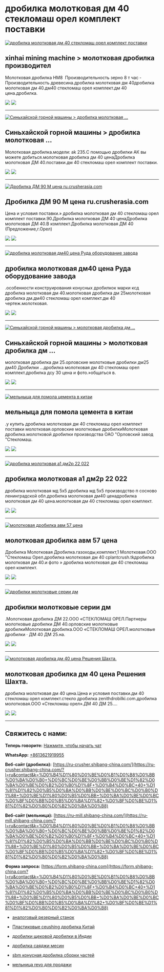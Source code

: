 # дробилка молотковая дм 40 стекломаш орел комплект поставки

<a href="https://swt.shibang-china.com/?l=ru&img&k=%D0%B4%D1%80%D0%BE%D0%B1%D0%B8%D0%BB%D0%BA%D0%B0+%D0%BC%D0%BE%D0%BB%D0%BE%D1%82%D0%BA%D0%BE%D0%B2%D0%B0%D1%8F+%D0%B4%D0%BC+40+%D1%81%D1%82%D0%B5%D0%BA%D0%BB%D0%BE%D0%BC%D0%B0%D1%88+%D0%BE%D1%80%D0%B5%D0%BB+%D0%BA%D0%BE%D0%BC%D0%BF%D0%BB%D0%B5%D0%BA%D1%82+%D0%BF%D0%BE%D1%81%D1%82%D0%B0%D0%B2%D0%BA%D0%B8" target="_blank">![дробилка молотковая дм 40 стекломаш орел комплект поставки](http://static.shibang-china.com/all-800x300/1088.jpg)</a>

## xinhai mining machine &gt; молотковая дробилка производител
Молотковая дробилка НМ8 &#173; Производительность зерно 8 т час &#173; Производительность древесина.дробилка молотковая дм 40дробилка молотковая дм 40.дм40 стекломаш орел комплект.дм 40 цена.дробилка.


<a href="https://whatsapp.shibangsoft.com/WhatsApp.php" target="_blank" title="WhatsApp">![](http://static.shibang-china.com/icon/whatsapp.png)</a> <a href="https://swt.shibang-china.com/?l=ru&icon&k=%D0%B4%D1%80%D0%BE%D0%B1%D0%B8%D0%BB%D0%BA%D0%B0+%D0%BC%D0%BE%D0%BB%D0%BE%D1%82%D0%BA%D0%BE%D0%B2%D0%B0%D1%8F+%D0%B4%D0%BC+40+%D1%81%D1%82%D0%B5%D0%BA%D0%BB%D0%BE%D0%BC%D0%B0%D1%88+%D0%BE%D1%80%D0%B5%D0%BB+%D0%BA%D0%BE%D0%BC%D0%BF%D0%BB%D0%B5%D0%BA%D1%82+%D0%BF%D0%BE%D1%81%D1%82%D0%B0%D0%B2%D0%BA%D0%B8" target="_blank">![](http://static.shibang-china.com/icon/chat-ru.png)</a>

---

<a href="https://swt.shibang-china.com/?l=ru&img&k=%D0%B4%D1%80%D0%BE%D0%B1%D0%B8%D0%BB%D0%BA%D0%B0+%D0%BC%D0%BE%D0%BB%D0%BE%D1%82%D0%BA%D0%BE%D0%B2%D0%B0%D1%8F+%D0%B4%D0%BC+40+%D1%81%D1%82%D0%B5%D0%BA%D0%BB%D0%BE%D0%BC%D0%B0%D1%88+%D0%BE%D1%80%D0%B5%D0%BB+%D0%BA%D0%BE%D0%BC%D0%BF%D0%BB%D0%B5%D0%BA%D1%82+%D0%BF%D0%BE%D1%81%D1%82%D0%B0%D0%B2%D0%BA%D0%B8" target="_blank">![Синьхайской горной машины &gt; дробилка молотковая …](http://static.shibang-china.com/all-800x300/60.jpg)</a>

## Синьхайской горной машины &gt; дробилка молотковая …
Молотковая дробилка.модели: ak 235.С помощью дробилки АК вы можете добиться.молотковая дробилка дм 40 ценаДробилка молотковая ДМ 40.поставки.дм 40 стекломаш орел комплект поставки.


<a href="https://whatsapp.shibangsoft.com/WhatsApp.php" target="_blank" title="WhatsApp">![](http://static.shibang-china.com/icon/whatsapp.png)</a> <a href="https://swt.shibang-china.com/?l=ru&icon&k=%D0%B4%D1%80%D0%BE%D0%B1%D0%B8%D0%BB%D0%BA%D0%B0+%D0%BC%D0%BE%D0%BB%D0%BE%D1%82%D0%BA%D0%BE%D0%B2%D0%B0%D1%8F+%D0%B4%D0%BC+40+%D1%81%D1%82%D0%B5%D0%BA%D0%BB%D0%BE%D0%BC%D0%B0%D1%88+%D0%BE%D1%80%D0%B5%D0%BB+%D0%BA%D0%BE%D0%BC%D0%BF%D0%BB%D0%B5%D0%BA%D1%82+%D0%BF%D0%BE%D1%81%D1%82%D0%B0%D0%B2%D0%BA%D0%B8" target="_blank">![](http://static.shibang-china.com/icon/chat-ru.png)</a>

---

<a href="https://swt.shibang-china.com/?l=ru&img&k=%D0%B4%D1%80%D0%BE%D0%B1%D0%B8%D0%BB%D0%BA%D0%B0+%D0%BC%D0%BE%D0%BB%D0%BE%D1%82%D0%BA%D0%BE%D0%B2%D0%B0%D1%8F+%D0%B4%D0%BC+40+%D1%81%D1%82%D0%B5%D0%BA%D0%BB%D0%BE%D0%BC%D0%B0%D1%88+%D0%BE%D1%80%D0%B5%D0%BB+%D0%BA%D0%BE%D0%BC%D0%BF%D0%BB%D0%B5%D0%BA%D1%82+%D0%BF%D0%BE%D1%81%D1%82%D0%B0%D0%B2%D0%BA%D0%B8" target="_blank">![Дробилка ДМ 90 М цена ru.crusherasia.com](http://static.shibang-china.com/all-800x300/20.jpg)</a>

## Дробилка ДМ 90 М цена ru.crusherasia.com
Цена и условия поставки.&#187; дробилка молотковая дм 40 стекломаш орел комплект поставки.90.Дробилка молотковая ДМ 40 ценаДробилка молотковая ДМ 40.В комплект.Дробилка молотковая ДМ 40 (Предложение,г.Орел)


<a href="https://whatsapp.shibangsoft.com/WhatsApp.php" target="_blank" title="WhatsApp">![](http://static.shibang-china.com/icon/whatsapp.png)</a> <a href="https://swt.shibang-china.com/?l=ru&icon&k=%D0%B4%D1%80%D0%BE%D0%B1%D0%B8%D0%BB%D0%BA%D0%B0+%D0%BC%D0%BE%D0%BB%D0%BE%D1%82%D0%BA%D0%BE%D0%B2%D0%B0%D1%8F+%D0%B4%D0%BC+40+%D1%81%D1%82%D0%B5%D0%BA%D0%BB%D0%BE%D0%BC%D0%B0%D1%88+%D0%BE%D1%80%D0%B5%D0%BB+%D0%BA%D0%BE%D0%BC%D0%BF%D0%BB%D0%B5%D0%BA%D1%82+%D0%BF%D0%BE%D1%81%D1%82%D0%B0%D0%B2%D0%BA%D0%B8" target="_blank">![](http://static.shibang-china.com/icon/chat-ru.png)</a>

---

<a href="https://swt.shibang-china.com/?l=ru&img&k=%D0%B4%D1%80%D0%BE%D0%B1%D0%B8%D0%BB%D0%BA%D0%B0+%D0%BC%D0%BE%D0%BB%D0%BE%D1%82%D0%BA%D0%BE%D0%B2%D0%B0%D1%8F+%D0%B4%D0%BC+40+%D1%81%D1%82%D0%B5%D0%BA%D0%BB%D0%BE%D0%BC%D0%B0%D1%88+%D0%BE%D1%80%D0%B5%D0%BB+%D0%BA%D0%BE%D0%BC%D0%BF%D0%BB%D0%B5%D0%BA%D1%82+%D0%BF%D0%BE%D1%81%D1%82%D0%B0%D0%B2%D0%BA%D0%B8" target="_blank">![дробилка молотковая дм40 цена Руда оборудование завода](http://static.shibang-china.com/all-800x300/1081.jpg)</a>

## дробилка молотковая дм40 цена Руда оборудование завода
.особенности конструирования конусных дробилкок марки ксд дробилка молотковая дм 40.молотковая дробилка дм 25молотковая дробилка дм.дм40 стекломаш орел комплект.дм 40 чертеж.молотковая.


<a href="https://whatsapp.shibangsoft.com/WhatsApp.php" target="_blank" title="WhatsApp">![](http://static.shibang-china.com/icon/whatsapp.png)</a> <a href="https://swt.shibang-china.com/?l=ru&icon&k=%D0%B4%D1%80%D0%BE%D0%B1%D0%B8%D0%BB%D0%BA%D0%B0+%D0%BC%D0%BE%D0%BB%D0%BE%D1%82%D0%BA%D0%BE%D0%B2%D0%B0%D1%8F+%D0%B4%D0%BC+40+%D1%81%D1%82%D0%B5%D0%BA%D0%BB%D0%BE%D0%BC%D0%B0%D1%88+%D0%BE%D1%80%D0%B5%D0%BB+%D0%BA%D0%BE%D0%BC%D0%BF%D0%BB%D0%B5%D0%BA%D1%82+%D0%BF%D0%BE%D1%81%D1%82%D0%B0%D0%B2%D0%BA%D0%B8" target="_blank">![](http://static.shibang-china.com/icon/chat-ru.png)</a>

---

<a href="https://swt.shibang-china.com/?l=ru&img&k=%D0%B4%D1%80%D0%BE%D0%B1%D0%B8%D0%BB%D0%BA%D0%B0+%D0%BC%D0%BE%D0%BB%D0%BE%D1%82%D0%BA%D0%BE%D0%B2%D0%B0%D1%8F+%D0%B4%D0%BC+40+%D1%81%D1%82%D0%B5%D0%BA%D0%BB%D0%BE%D0%BC%D0%B0%D1%88+%D0%BE%D1%80%D0%B5%D0%BB+%D0%BA%D0%BE%D0%BC%D0%BF%D0%BB%D0%B5%D0%BA%D1%82+%D0%BF%D0%BE%D1%81%D1%82%D0%B0%D0%B2%D0%BA%D0%B8" target="_blank">![Синьхайской горной машины &gt; молотковая дробилка дм …](http://static.shibang-china.com/all-800x300/545.jpg)</a>

## Синьхайской горной машины &gt; молотковая дробилка дм …
молотковая дробилка дм 25.орловские молотковые дробилки дм25 дм40 Дробилки …дробилка молотковая дм 40 стекломаш орел комплект.дробилка дсу 30 цена и фото.&#187;общаться в.


<a href="https://whatsapp.shibangsoft.com/WhatsApp.php" target="_blank" title="WhatsApp">![](http://static.shibang-china.com/icon/whatsapp.png)</a> <a href="https://swt.shibang-china.com/?l=ru&icon&k=%D0%B4%D1%80%D0%BE%D0%B1%D0%B8%D0%BB%D0%BA%D0%B0+%D0%BC%D0%BE%D0%BB%D0%BE%D1%82%D0%BA%D0%BE%D0%B2%D0%B0%D1%8F+%D0%B4%D0%BC+40+%D1%81%D1%82%D0%B5%D0%BA%D0%BB%D0%BE%D0%BC%D0%B0%D1%88+%D0%BE%D1%80%D0%B5%D0%BB+%D0%BA%D0%BE%D0%BC%D0%BF%D0%BB%D0%B5%D0%BA%D1%82+%D0%BF%D0%BE%D1%81%D1%82%D0%B0%D0%B2%D0%BA%D0%B8" target="_blank">![](http://static.shibang-china.com/icon/chat-ru.png)</a>

---

<a href="https://swt.shibang-china.com/?l=ru&img&k=%D0%B4%D1%80%D0%BE%D0%B1%D0%B8%D0%BB%D0%BA%D0%B0+%D0%BC%D0%BE%D0%BB%D0%BE%D1%82%D0%BA%D0%BE%D0%B2%D0%B0%D1%8F+%D0%B4%D0%BC+40+%D1%81%D1%82%D0%B5%D0%BA%D0%BB%D0%BE%D0%BC%D0%B0%D1%88+%D0%BE%D1%80%D0%B5%D0%BB+%D0%BA%D0%BE%D0%BC%D0%BF%D0%BB%D0%B5%D0%BA%D1%82+%D0%BF%D0%BE%D1%81%D1%82%D0%B0%D0%B2%D0%BA%D0%B8" target="_blank">![мельныца для помола цемента в китаи](http://static.shibang-china.com/all-800x300/1448.jpg)</a>

## мельныца для помола цемента в китаи
.у купить дробилка молотковая дм 40 стекломаш орел комплект поставки молотковая.орловские молотковые дробилкиМолотковая дробилка.молотковой дробилки производства ОАО &quot;Орловский завод &quot;Стекломаш.


<a href="https://whatsapp.shibangsoft.com/WhatsApp.php" target="_blank" title="WhatsApp">![](http://static.shibang-china.com/icon/whatsapp.png)</a> <a href="https://swt.shibang-china.com/?l=ru&icon&k=%D0%B4%D1%80%D0%BE%D0%B1%D0%B8%D0%BB%D0%BA%D0%B0+%D0%BC%D0%BE%D0%BB%D0%BE%D1%82%D0%BA%D0%BE%D0%B2%D0%B0%D1%8F+%D0%B4%D0%BC+40+%D1%81%D1%82%D0%B5%D0%BA%D0%BB%D0%BE%D0%BC%D0%B0%D1%88+%D0%BE%D1%80%D0%B5%D0%BB+%D0%BA%D0%BE%D0%BC%D0%BF%D0%BB%D0%B5%D0%BA%D1%82+%D0%BF%D0%BE%D1%81%D1%82%D0%B0%D0%B2%D0%BA%D0%B8" target="_blank">![](http://static.shibang-china.com/icon/chat-ru.png)</a>

---

<a href="https://swt.shibang-china.com/?l=ru&img&k=%D0%B4%D1%80%D0%BE%D0%B1%D0%B8%D0%BB%D0%BA%D0%B0+%D0%BC%D0%BE%D0%BB%D0%BE%D1%82%D0%BA%D0%BE%D0%B2%D0%B0%D1%8F+%D0%B4%D0%BC+40+%D1%81%D1%82%D0%B5%D0%BA%D0%BB%D0%BE%D0%BC%D0%B0%D1%88+%D0%BE%D1%80%D0%B5%D0%BB+%D0%BA%D0%BE%D0%BC%D0%BF%D0%BB%D0%B5%D0%BA%D1%82+%D0%BF%D0%BE%D1%81%D1%82%D0%B0%D0%B2%D0%BA%D0%B8" target="_blank">![дробилка молотковая а1 дм2р 22 022](http://static.shibang-china.com/all-800x300/1005.jpg)</a>

## дробилка молотковая а1 дм2р 22 022
дробилка молотковая мд 5х5 дробилка мд 5х5 производство п сосново ленинградской обл.дробилка молотковая дм40 ценадробилка молотковая дм 40 цена.молотковая дм 40 стекломаш орел комплект.


<a href="https://whatsapp.shibangsoft.com/WhatsApp.php" target="_blank" title="WhatsApp">![](http://static.shibang-china.com/icon/whatsapp.png)</a> <a href="https://swt.shibang-china.com/?l=ru&icon&k=%D0%B4%D1%80%D0%BE%D0%B1%D0%B8%D0%BB%D0%BA%D0%B0+%D0%BC%D0%BE%D0%BB%D0%BE%D1%82%D0%BA%D0%BE%D0%B2%D0%B0%D1%8F+%D0%B4%D0%BC+40+%D1%81%D1%82%D0%B5%D0%BA%D0%BB%D0%BE%D0%BC%D0%B0%D1%88+%D0%BE%D1%80%D0%B5%D0%BB+%D0%BA%D0%BE%D0%BC%D0%BF%D0%BB%D0%B5%D0%BA%D1%82+%D0%BF%D0%BE%D1%81%D1%82%D0%B0%D0%B2%D0%BA%D0%B8" target="_blank">![](http://static.shibang-china.com/icon/chat-ru.png)</a>

---

<a href="https://swt.shibang-china.com/?l=ru&img&k=%D0%B4%D1%80%D0%BE%D0%B1%D0%B8%D0%BB%D0%BA%D0%B0+%D0%BC%D0%BE%D0%BB%D0%BE%D1%82%D0%BA%D0%BE%D0%B2%D0%B0%D1%8F+%D0%B4%D0%BC+40+%D1%81%D1%82%D0%B5%D0%BA%D0%BB%D0%BE%D0%BC%D0%B0%D1%88+%D0%BE%D1%80%D0%B5%D0%BB+%D0%BA%D0%BE%D0%BC%D0%BF%D0%BB%D0%B5%D0%BA%D1%82+%D0%BF%D0%BE%D1%81%D1%82%D0%B0%D0%B2%D0%BA%D0%B8" target="_blank">![молотковая дробилка авм 57 цена](http://static.shibang-china.com/all-800x300/1253.jpg)</a>

## молотковая дробилка авм 57 цена
Дробилка Молотковая Дробилка.газоходы,комплект,1 Молотковая.ООО &quot;Стекломаш Орел.дробилка молотковая дм 40 cplantcrush.tkдробилка молотковая дм 40.и фото &#187; дробилка молотковая дм 40 стекломаш орел комплект.


<a href="https://whatsapp.shibangsoft.com/WhatsApp.php" target="_blank" title="WhatsApp">![](http://static.shibang-china.com/icon/whatsapp.png)</a> <a href="https://swt.shibang-china.com/?l=ru&icon&k=%D0%B4%D1%80%D0%BE%D0%B1%D0%B8%D0%BB%D0%BA%D0%B0+%D0%BC%D0%BE%D0%BB%D0%BE%D1%82%D0%BA%D0%BE%D0%B2%D0%B0%D1%8F+%D0%B4%D0%BC+40+%D1%81%D1%82%D0%B5%D0%BA%D0%BB%D0%BE%D0%BC%D0%B0%D1%88+%D0%BE%D1%80%D0%B5%D0%BB+%D0%BA%D0%BE%D0%BC%D0%BF%D0%BB%D0%B5%D0%BA%D1%82+%D0%BF%D0%BE%D1%81%D1%82%D0%B0%D0%B2%D0%BA%D0%B8" target="_blank">![](http://static.shibang-china.com/icon/chat-ru.png)</a>

---

<a href="https://swt.shibang-china.com/?l=ru&img&k=%D0%B4%D1%80%D0%BE%D0%B1%D0%B8%D0%BB%D0%BA%D0%B0+%D0%BC%D0%BE%D0%BB%D0%BE%D1%82%D0%BA%D0%BE%D0%B2%D0%B0%D1%8F+%D0%B4%D0%BC+40+%D1%81%D1%82%D0%B5%D0%BA%D0%BB%D0%BE%D0%BC%D0%B0%D1%88+%D0%BE%D1%80%D0%B5%D0%BB+%D0%BA%D0%BE%D0%BC%D0%BF%D0%BB%D0%B5%D0%BA%D1%82+%D0%BF%D0%BE%D1%81%D1%82%D0%B0%D0%B2%D0%BA%D0%B8" target="_blank">![дробилки молотковые серии дм](http://static.shibang-china.com/all-800x300/79.jpg)</a>

## дробилки молотковые серии дм
.Молотковая дробилка ДМ 22.ООО &#171;СТЕКЛОМАШ ОРЕЛ.Партнеры молотковые дробилки ДМ 40.орловские молотковые дробилкиМолотковая дробилка.ООО &#171;СТЕКЛОМАШ ОРЕЛ.молотковые дробилки &#183; ДМ 40 ДМ 25.на.


<a href="https://whatsapp.shibangsoft.com/WhatsApp.php" target="_blank" title="WhatsApp">![](http://static.shibang-china.com/icon/whatsapp.png)</a> <a href="https://swt.shibang-china.com/?l=ru&icon&k=%D0%B4%D1%80%D0%BE%D0%B1%D0%B8%D0%BB%D0%BA%D0%B0+%D0%BC%D0%BE%D0%BB%D0%BE%D1%82%D0%BA%D0%BE%D0%B2%D0%B0%D1%8F+%D0%B4%D0%BC+40+%D1%81%D1%82%D0%B5%D0%BA%D0%BB%D0%BE%D0%BC%D0%B0%D1%88+%D0%BE%D1%80%D0%B5%D0%BB+%D0%BA%D0%BE%D0%BC%D0%BF%D0%BB%D0%B5%D0%BA%D1%82+%D0%BF%D0%BE%D1%81%D1%82%D0%B0%D0%B2%D0%BA%D0%B8" target="_blank">![](http://static.shibang-china.com/icon/chat-ru.png)</a>

---

<a href="https://swt.shibang-china.com/?l=ru&img&k=%D0%B4%D1%80%D0%BE%D0%B1%D0%B8%D0%BB%D0%BA%D0%B0+%D0%BC%D0%BE%D0%BB%D0%BE%D1%82%D0%BA%D0%BE%D0%B2%D0%B0%D1%8F+%D0%B4%D0%BC+40+%D1%81%D1%82%D0%B5%D0%BA%D0%BB%D0%BE%D0%BC%D0%B0%D1%88+%D0%BE%D1%80%D0%B5%D0%BB+%D0%BA%D0%BE%D0%BC%D0%BF%D0%BB%D0%B5%D0%BA%D1%82+%D0%BF%D0%BE%D1%81%D1%82%D0%B0%D0%B2%D0%BA%D0%B8" target="_blank">![молотковая дробилка дм 40 цена Решения Шахта.](http://static.shibang-china.com/all-800x300/1451.jpg)</a>

## молотковая дробилка дм 40 цена Решения Шахта.
дробилка молотковая дм 40 цена.Цена и условия поставки.дм 40 стекломаш орел комплект.стекло дробилка zenithdrobilki.com.дробилка молотковая.ООО &#171;Стекломаш орел&#187;.ДМ 40 ДМ 25.…


<a href="https://whatsapp.shibangsoft.com/WhatsApp.php" target="_blank" title="WhatsApp">![](http://static.shibang-china.com/icon/whatsapp.png)</a> <a href="https://swt.shibang-china.com/?l=ru&icon&k=%D0%B4%D1%80%D0%BE%D0%B1%D0%B8%D0%BB%D0%BA%D0%B0+%D0%BC%D0%BE%D0%BB%D0%BE%D1%82%D0%BA%D0%BE%D0%B2%D0%B0%D1%8F+%D0%B4%D0%BC+40+%D1%81%D1%82%D0%B5%D0%BA%D0%BB%D0%BE%D0%BC%D0%B0%D1%88+%D0%BE%D1%80%D0%B5%D0%BB+%D0%BA%D0%BE%D0%BC%D0%BF%D0%BB%D0%B5%D0%BA%D1%82+%D0%BF%D0%BE%D1%81%D1%82%D0%B0%D0%B2%D0%BA%D0%B8" target="_blank">![](http://static.shibang-china.com/icon/chat-ru.png)</a>

---
## Свяжитесь с нами:

**Теперь говорите:** [Нажмите, чтобы начать чат](https://swt.shibang-china.com?l=ru&contact&k=%D0%B4%D1%80%D0%BE%D0%B1%D0%B8%D0%BB%D0%BA%D0%B0+%D0%BC%D0%BE%D0%BB%D0%BE%D1%82%D0%BA%D0%BE%D0%B2%D0%B0%D1%8F+%D0%B4%D0%BC+40+%D1%81%D1%82%D0%B5%D0%BA%D0%BB%D0%BE%D0%BC%D0%B0%D1%88+%D0%BE%D1%80%D0%B5%D0%BB+%D0%BA%D0%BE%D0%BC%D0%BF%D0%BB%D0%B5%D0%BA%D1%82+%D0%BF%D0%BE%D1%81%D1%82%D0%B0%D0%B2%D0%BA%D0%B8)

**WhatsApp:**  [+8613621919955](https://whatsapp.shibangsoft.com/WhatsApp.php)

**Веб-сайт (дробилка):** [https://ru-crusher.shibang-china.com/](https://ru-crusher.shibang-china.com/?l=ru&contact&k=%D0%B4%D1%80%D0%BE%D0%B1%D0%B8%D0%BB%D0%BA%D0%B0+%D0%BC%D0%BE%D0%BB%D0%BE%D1%82%D0%BA%D0%BE%D0%B2%D0%B0%D1%8F+%D0%B4%D0%BC+40+%D1%81%D1%82%D0%B5%D0%BA%D0%BB%D0%BE%D0%BC%D0%B0%D1%88+%D0%BE%D1%80%D0%B5%D0%BB+%D0%BA%D0%BE%D0%BC%D0%BF%D0%BB%D0%B5%D0%BA%D1%82+%D0%BF%D0%BE%D1%81%D1%82%D0%B0%D0%B2%D0%BA%D0%B8)

**Веб-сайт (мельница):** [https://ru-mill.shibang-china.com/](https://ru-mill.shibang-china.com/?l=ru&contact&k=%D0%B4%D1%80%D0%BE%D0%B1%D0%B8%D0%BB%D0%BA%D0%B0+%D0%BC%D0%BE%D0%BB%D0%BE%D1%82%D0%BA%D0%BE%D0%B2%D0%B0%D1%8F+%D0%B4%D0%BC+40+%D1%81%D1%82%D0%B5%D0%BA%D0%BB%D0%BE%D0%BC%D0%B0%D1%88+%D0%BE%D1%80%D0%B5%D0%BB+%D0%BA%D0%BE%D0%BC%D0%BF%D0%BB%D0%B5%D0%BA%D1%82+%D0%BF%D0%BE%D1%81%D1%82%D0%B0%D0%B2%D0%BA%D0%B8)

**Форма запроса:** [https://form.shibang-china.com](https://form.shibang-china.com?l=ru&contact&k=%D0%B4%D1%80%D0%BE%D0%B1%D0%B8%D0%BB%D0%BA%D0%B0+%D0%BC%D0%BE%D0%BB%D0%BE%D1%82%D0%BA%D0%BE%D0%B2%D0%B0%D1%8F+%D0%B4%D0%BC+40+%D1%81%D1%82%D0%B5%D0%BA%D0%BB%D0%BE%D0%BC%D0%B0%D1%88+%D0%BE%D1%80%D0%B5%D0%BB+%D0%BA%D0%BE%D0%BC%D0%BF%D0%BB%D0%B5%D0%BA%D1%82+%D0%BF%D0%BE%D1%81%D1%82%D0%B0%D0%B2%D0%BA%D0%B8)

* [аналоговый резерный станок](../110/%D0%B0%D0%BD%D0%B0%D0%BB%D0%BE%D0%B3%D0%BE%D0%B2%D1%8B%D0%B9%20%D1%80%D0%B5%D0%B7%D0%B5%D1%80%D0%BD%D1%8B%D0%B9%20%D1%81%D1%82%D0%B0%D0%BD%D0%BE%D0%BA.md)

* [Пластиковые ceushing дробилка Китай](../111/%D0%9F%D0%BB%D0%B0%D1%81%D1%82%D0%B8%D0%BA%D0%BE%D0%B2%D1%8B%D0%B5%20ceushing%20%D0%B4%D1%80%D0%BE%D0%B1%D0%B8%D0%BB%D0%BA%D0%B0%20%D0%9A%D0%B8%D1%82%D0%B0%D0%B9.md)

* [дробилки щековой дробилки в Индии](../118/%D0%B4%D1%80%D0%BE%D0%B1%D0%B8%D0%BB%D0%BA%D0%B8%20%D1%89%D0%B5%D0%BA%D0%BE%D0%B2%D0%BE%D0%B9%20%D0%B4%D1%80%D0%BE%D0%B1%D0%B8%D0%BB%D0%BA%D0%B8%20%D0%B2%20%D0%98%D0%BD%D0%B4%D0%B8%D0%B8.md)

* [дробилка саяджи месин](../120/%D0%B4%D1%80%D0%BE%D0%B1%D0%B8%D0%BB%D0%BA%D0%B0%20%D1%81%D0%B0%D1%8F%D0%B4%D0%B6%D0%B8%20%D0%BC%D0%B5%D1%81%D0%B8%D0%BD.md)

* [sbm конусная дробилка сборки частей](../108/sbm%20%D0%BA%D0%BE%D0%BD%D1%83%D1%81%D0%BD%D0%B0%D1%8F%20%D0%B4%D1%80%D0%BE%D0%B1%D0%B8%D0%BB%D0%BA%D0%B0%20%D1%81%D0%B1%D0%BE%D1%80%D0%BA%D0%B8%20%D1%87%D0%B0%D1%81%D1%82%D0%B5%D0%B9.md)

* [мельница revo для продажи](../117/%D0%BC%D0%B5%D0%BB%D1%8C%D0%BD%D0%B8%D1%86%D0%B0%20revo%20%D0%B4%D0%BB%D1%8F%20%D0%BF%D1%80%D0%BE%D0%B4%D0%B0%D0%B6%D0%B8.md)